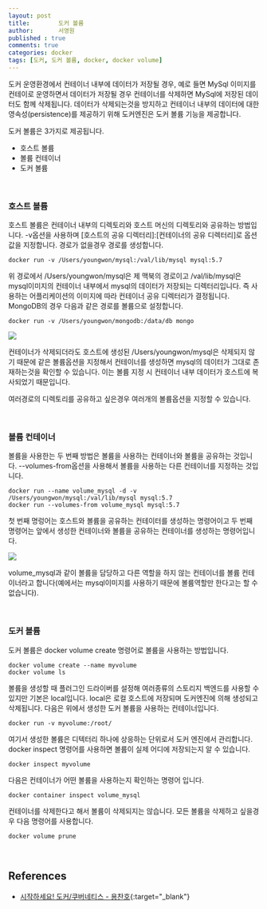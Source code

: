 ```yaml
---
layout: post
title:        도커 볼륨
author:       서영원
published : true
comments: true
categories: docker
tags: [도커, 도커 볼륨, docker, docker volume]
---
```


도커 운영환경에서 컨테이너 내부에 데이터가 저장될 경우, 예로 들면 MySql 이미지를 컨테이로 운영하면서 데이터가 저장될 경우 컨테이너를 삭제하면 MySql에 저장된 데이터도 함께 삭제됩니다. 데이터가 삭제되는것을 방지하고 컨테이너 내부의 데이터에 대한 영속성(persistence)를 제공하기 위해 도커엔진은 도커 볼륨 기능을 제공합니다.


도커 볼륨은 3가지로 제공됩니다.
* 호스트 볼륨
* 볼륨 컨테이너
* 도커 볼륨

<br/>

### 호스트 볼륨
호스트 볼륨은 컨테이너 내부의 디렉토리와 호스트 머신의 디렉토리와 공유하는 방법입니다. -v옵션을 사용하며 \[호스트의 공유 디렉터리\]:\[컨테이너의 공유 디렉터리\]로 옵션값을 지정합니다. 경로가 없을경우 경로를 생성합니다.

```
docker run -v /Users/youngwon/mysql:/val/lib/mysql mysql:5.7
```
위 경로에서 /Users/youngwon/mysql은 제 맥북의 경로이고 /val/lib/mysql은 mysql이미지의 컨테이너 내부에서 mysql의 데이터가 저장되는 디렉터리입니다. 즉 사용하는 어플리케이션의 이미지에 따라 컨테이너 공유 디렉터리가 결정됩니다. MongoDB의 경우 다음과 같은 경로를 볼륨으로 설정합니다.
```
docker run -v /Users/youngwon/mongodb:/data/db mongo
```
![](/assets/post/docker/docker-volume-01.png)

컨테이너가 삭제되더라도 호스트에 생성된 /Users/youngwon/mysql은 삭제되지 않기 때문에 같은 볼륨옵션을 지정해서 컨테이너를 생성하면 mysql의 데이터가 그대로 존재하는것을 확인할 수 있습니다. 이는 볼륨 지정 시 컨테이너 내부 데이터가 호스트에 복사되었기 때문입니다.

여러경로의 디렉토리를 공유하고 싶은경우 여러개의 볼륨옵션을 지정할 수 있습니다.

<br/>

### 볼륨 컨테이너
볼륨을 사용한는 두 번째 방법은 볼륨을 사용하는 컨테이너와 볼륨을 공유하는 것입니다. --volumes-from옵션을 사용해서 볼륨을 사용하는 다른 컨테이너를 지정하는 것입니다. 

```
docker run --name volume_mysql -d -v /Users/youngwon/mysql:/val/lib/mysql mysql:5.7
docker run --volumes-from volume_mysql mysql:5.7
```
첫 번째 명렁어는 호스트와 볼륨을 공유하는 컨테이터를 생성하는 명령어이고 두 번째 명령어는 앞에서 생성한 컨테이너와 볼륨을 공유하는 컨테이너를 생성하는 명령어입니다.

![](/assets/post/docker/docker-volume-02.png)

volume_mysql과 같이 볼륨을 담당하고 다른 역할을 하지 않는 컨테이너를 볼륨 컨테이너라고 합니다(예에서는 mysql이미지를 사용하기 때문에 볼륨역할만 한다고는 할 수 없습니다).

<br/>

### 도커 볼륨
도커 볼륨은 docker volume create 명령어로 볼륨을 사용하는 방법입니다. 
```
docker volume create --name myvolume
docker volume ls
```
볼륨을 생성할 때 플러그인 드라이버를 설정해 여러종류의 스토리지 백엔드를 사용할 수 있지만 기본은 local입니다. local은 로컬 호스트에 저장되며 도커엔진에 의해 생성되고 삭제됩니다. 다음은 위에서 생성한 도커 볼륨을 사용하는 컨테이너입니다.
```
docker run -v myvolume:/root/
```

여기서 생성한 볼륨은 디텍터리 하나에 상응하는 단위로서 도커 엔진에서 관리합니다. docker inspect 명령어를 사용하면 볼륨이 실제 어디에 저장되는지 알 수 있습니다.
```
docker inspect myvolume
```

다음은 컨테이너가 어떤 볼륨을 사용하는지 확인하는 명령어 입니다.
```
docker container inspect volume_mysql
```
컨테이너를 삭제한다고 해서 볼륨이 삭제되지는 않습니다. 모든 볼륨을 삭제하고 싶을경우 다음 명령어를 사용합니다.
```
docker volume prune
```
<br/>

## References
* [시작하세요! 도커/쿠버네티스 - 용찬호](http://www.kyobobook.co.kr/product/detailViewKor.laf?ejkGb=KOR&mallGb=KOR&barcode=9791158392291&orderClick=LEa&Kc=){:target="_blank"}


